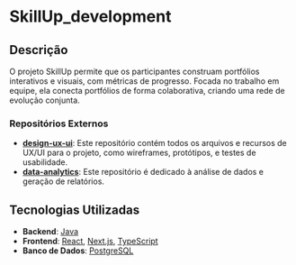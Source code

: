 # SkillUp_development

## Descrição
O projeto SkillUp permite que os participantes construam portfólios interativos e visuais, com métricas de progresso. Focada no trabalho em equipe, ela conecta portfólios de forma colaborativa, criando uma rede de evolução conjunta. 

### Repositórios Externos

- **[design-ux-ui](https://github.com/RapportFlow/SkillUp_design-ux-ui)**: Este repositório contém todos os arquivos e recursos de UX/UI para o projeto, como wireframes, protótipos, e testes de usabilidade.
- **[data-analytics](https://github.com/RapportFlow/SkillUp_data-analytics)**: Este repositório é dedicado à análise de dados e geração de relatórios. 

## Tecnologias Utilizadas

- **Backend**: [Java](https://www.oracle.com/java/)
- **Frontend**: [React](https://reactjs.org/), [Next.js](https://nextjs.org/), [TypeScript](https://www.typescriptlang.org/)
- **Banco de Dados**: [PostgreSQL](https://www.postgresql.org/)

